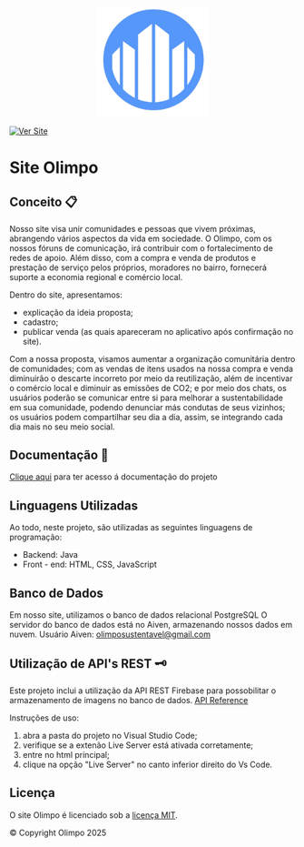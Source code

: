 <p align="center">
  <img src="LogoOlimpo.png" alt="Logo Olimpo" width="200px">
</p>

[![Ver Site](https://img.shields.io/badge/🔗%20Ver%20Site-blue?style=for-the-badge)](https://rafapitherpizza.github.io/landingpageteste/landingpage.html#ods)

# Site Olimpo 

## Conceito 📋

Nosso site visa unir comunidades e pessoas que vivem próximas, abrangendo vários  aspectos  da  vida  em  sociedade.  O  Olimpo,  com  os  nossos  fóruns  de comunicação, irá contribuir com o fortalecimento de redes de apoio. Além disso, com a compra e venda de produtos e prestação de serviço pelos próprios, moradores no bairro, fornecerá suporte a economia regional e comércio local.

Dentro do site, apresentamos:

- explicação da ideia proposta;
- cadastro;
- publicar venda (as quais apareceram no aplicativo após confirmação no site).

Com a nossa proposta, visamos aumentar a organização comunitária dentro de comunidades; com as vendas de itens usados na nossa compra e venda diminuirão o descarte incorreto por meio da reutilização, além de incentivar o comércio local e diminuir as emissões de CO2; e por meio dos chats, os usuários poderão se comunicar entre si para melhorar a sustentabilidade em sua comunidade, podendo denunciar más condutas de seus vizinhos; os usuários podem compartilhar seu dia a dia, assim, se integrando cada dia mais no seu meio social.

## Documentação 📖

[Clique aqui](https://institutogerminare-my.sharepoint.com/:w:/g/personal/julia_mattos_germinare_org_br/EaSujUgQlApFlaRjV8GvopYB3uWCsta0pFk1B-m-pKD4gw?e=FzqKnh) para ter acesso á documentação do projeto

## Linguagens Utilizadas 
Ao todo, neste projeto, são utilizadas as seguintes linguagens de programação:
- Backend: Java
- Front - end: HTML, CSS, JavaScript


## Banco de Dados
Em nosso site, utilizamos o banco de dados relacional PostgreSQL 
O servidor do banco de dados está no Aiven, armazenando nossos dados em nuvem.
Usuário Aiven: olimposustentavel@gmail.com


## Utilização de API's REST 🗝️
Este projeto inclui a utilização da API REST Firebase para possobilitar o armazenamento de imagens no banco de dados. [API Reference](https://firebase.google.com/docs/reference)

Instruções de uso:
1. abra a pasta do projeto no Visual Studio Code;
2. verifique se a extenão Live Server está ativada corretamente;
3. entre no html principal;
4. clique na opção "Live Server" no canto inferior direito do Vs Code.

## Licença

O site Olimpo é licenciado sob a
[licença MIT](https://choosealicense.com/licenses/mit/).

© Copyright Olimpo 2025
